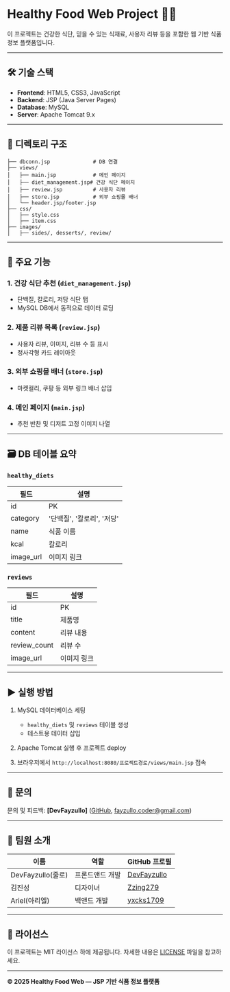 # Healthy Food Web Project 🍱🥗

이 프로젝트는 건강한 식단, 믿을 수 있는 식재료, 사용자 리뷰 등을 포함한 웹 기반 식품 정보 플랫폼입니다.

---

## 🛠 기술 스택

- **Frontend**: HTML5, CSS3, JavaScript
- **Backend**: JSP (Java Server Pages)
- **Database**: MySQL
- **Server**: Apache Tomcat 9.x

---

## 📁 디렉토리 구조

```
├── dbconn.jsp              # DB 연결
├── views/
│   ├── main.jsp            # 메인 페이지
│   ├── diet_management.jsp# 건강 식단 페이지
│   ├── review.jsp          # 사용자 리뷰
│   ├── store.jsp           # 외부 쇼핑몰 배너
│   └── header.jsp/footer.jsp
├── css/
│   ├── style.css
│   ├── item.css
├── images/
│   ├── sides/, desserts/, review/
```

---

## 📌 주요 기능

### 1. 건강 식단 추천 (`diet_management.jsp`)
- 단백질, 칼로리, 저당 식단 탭
- MySQL DB에서 동적으로 데이터 로딩

### 2. 제품 리뷰 목록 (`review.jsp`)
- 사용자 리뷰, 이미지, 리뷰 수 등 표시
- 정사각형 카드 레이아웃

### 3. 외부 쇼핑몰 배너 (`store.jsp`)
- 마켓컬리, 쿠팡 등 외부 링크 배너 삽입

### 4. 메인 페이지 (`main.jsp`)
- 추천 반찬 및 디저트 고정 이미지 나열

---

## 🗃 DB 테이블 요약

### `healthy_diets`
| 필드 | 설명 |
|------|------|
| id | PK |
| category | '단백질', '칼로리', '저당' |
| name | 식품 이름 |
| kcal | 칼로리 |
| image_url | 이미지 링크 |

### `reviews`
| 필드 | 설명 |
|------|------|
| id | PK |
| title | 제품명 |
| content | 리뷰 내용 |
| review_count | 리뷰 수 |
| image_url | 이미지 링크 |

---

## ▶️ 실행 방법

1. MySQL 데이터베이스 세팅
   - `healthy_diets` 및 `reviews` 테이블 생성
   - 테스트용 데이터 삽입

2. Apache Tomcat 실행 후 프로젝트 deploy

3. 브라우저에서 `http://localhost:8080/프로젝트경로/views/main.jsp` 접속

---

## 🙋 문의

문의 및 피드백: **[DevFayzullo]** ([GitHub](https://github.com/DevFayzullo), fayzullo.coder@gmail.com)

---

## 👥 팀원 소개

| 이름         | 역할              | GitHub 프로필                          |
|--------------|-------------------|----------------------------------------|
| DevFayzullo(줄로)  | 프론드앤드 개발   | [DevFayzullo](https://github.com/DevFayzullo) |
| 김진성             | 디자이너         | [Zzing279](https://github.com/Zzing279) |
| Ariel(아리엘)      | 백앤드 개발       | [yxcks1709](https://github.com/yxcks1709) |

---

## 📄 라이선스

이 프로젝트는 MIT 라이선스 하에 제공됩니다. 자세한 내용은 [LICENSE](LICENSE) 파일을 참고하세요.

---

**© 2025 Healthy Food Web — JSP 기반 식품 정보 플랫폼**
